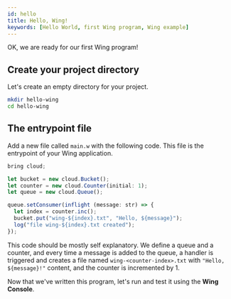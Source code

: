 ```yaml
---
id: hello
title: Hello, Wing!
keywords: [Hello World, first Wing program, Wing example]
---
```


OK, we are ready for our first Wing program!

## Create your project directory

Let's create an empty directory for your project.

```sh
mkdir hello-wing
cd hello-wing
```

## The entrypoint file

Add a new file called `main.w` with the following code. This file is the
entrypoint of your Wing application.

```js
bring cloud;

let bucket = new cloud.Bucket();
let counter = new cloud.Counter(initial: 1);
let queue = new cloud.Queue();

queue.setConsumer(inflight (message: str) => {
  let index = counter.inc();
  bucket.put("wing-${index}.txt", "Hello, ${message}");
  log("file wing-${index}.txt created");
});
```

This code should be mostly self explanatory. We define a queue and a counter, and every time a
message is added to the queue, a handler is triggered and creates a file named `wing-<counter-index>.txt` with `"Hello, ${message}!"` content, and the counter is incremented by 1.

Now that we've written this program, let's run and test it using the **Wing Console**.
